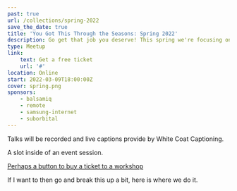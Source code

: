 ```yaml
---
past: true
url: /collections/spring-2022
save_the_date: true
title: 'You Got This Through the Seasons: Spring 2022'
description: Go get that job you deserve! This spring we're focusing on the skills you need to nail a happier, healthier job.
type: Meetup
link:
    text: Get a free ticket
    url: '#'
location: Online
start: 2022-03-09T18:00:00Z
cover: spring.png
sponsors:
    - balsamiq
    - remote
    - samsung-internet
    - suborbital
---
```


Talks will be recorded and live captions provide by White Coat Captioning.

<event-session
    title="Welcome talk"
    start="2022-03-09T18:00:00Z">
</event-session>

<event-session
    title="Tips To Ace A Job Interview"
    start="2022-03-09T18:10:00Z"
    :speakers="['magda-miu']"
    description="The job interview experience is not an easy one, but the good news is that with the proper approach it could become steady. In this talk, I will cover the tools and a process to thoroughly prepare you for the interviews so you will nail them with confidence, enthusiasm, and less anxiety. So join me at this session, and let’s discover together how to ace a job interview in three (and a half) steps that will bring your dream job.">
</event-session>

<event-session
    title="Tips To Ace A Job Interview"
    start="2022-03-09T18:45:00Z"
    :speakers="['magda-miu']"
    description="The job interview experience is not an easy one, but the good news is that with the proper approach it could become steady. In this talk, I will cover the tools and a process to thoroughly prepare you for the interviews so you will nail them with confidence, enthusiasm, and less anxiety. So join me at this session, and let’s discover together how to ace a job interview in three (and a half) steps that will bring your dream job.">
    <div class="px-4 pb-6 pt-0">
        <p class="font-bold">A slot inside of an event session.</p>
        <a class="button" href="#">Perhaps a button to buy a ticket to a workshop</a>
    </div>
</event-session>

If I want to then go and break this up a bit, here is where we do it.

<event-session
    title="Tips To Ace A Job Interview"
    start="2022-03-09T19:00:00Z"
    :speakers="['nathaniel-okenwa', 'amy-dickens']"
    description="The job interview experience is not an easy one, but the good news is that with the proper approach it could become steady. In this talk, I will cover the tools and a process to thoroughly prepare you for the interviews so you will nail them with confidence, enthusiasm, and less anxiety. So join me at this session, and let’s discover together how to ace a job interview in three (and a half) steps that will bring your dream job.">
</event-session>
